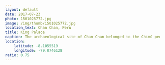 ```yaml
---
layout: default
date: 2017-07-23
photo: 1501025772.jpg
image: /img/thumb/1501025772.jpg
location_text: Chan Chan, Peru
title: King Palace
caption: The archaeological site of Chan Chan belonged to the Chimú people before it fell to the Incas around 1470 AD. This picture has been taken in what was a temple for those people. Before being a temple, it was a King palace, but after his death, the new king had to build a new one for himself and maintain the previous one as a temple.
location:
    latitude: -8.1055519
    longitude: -79.0746128
ratio: 0.75
---
```

